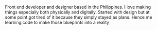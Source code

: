 Front end developer and designer based in the Philippines. I love making things especially both physically and digitally. Started with design but at some point got tired of it because they simply stayed as plans. Hence me learning code to make those blueprints into a reality

<!---
alymond/alymond is a ✨ special ✨ repository because its `README.md` (this file) appears on your GitHub profile.
You can click the Preview link to take a look at your changes.
--->

